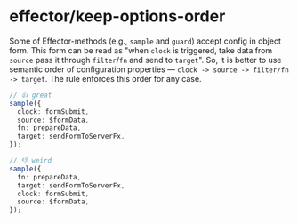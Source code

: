 # effector/keep-options-order

Some of Effector-methods (e.g., `sample` and `guard`) accept config in object form. This form can be read as "when `clock` is triggered, take data from `source` pass it through `filter`/`fn` and send to `target`". So, it is better to use semantic order of configuration properties — `clock -> source -> filter/fn -> target`. The rule enforces this order for any case.

```ts
// 👍 great
sample({
  clock: formSubmit,
  source: $formData,
  fn: prepareData,
  target: sendFormToServerFx,
});

// 👎 weird
sample({
  fn: prepareData,
  target: sendFormToServerFx,
  clock: formSubmit,
  source: $formData,
});
```
